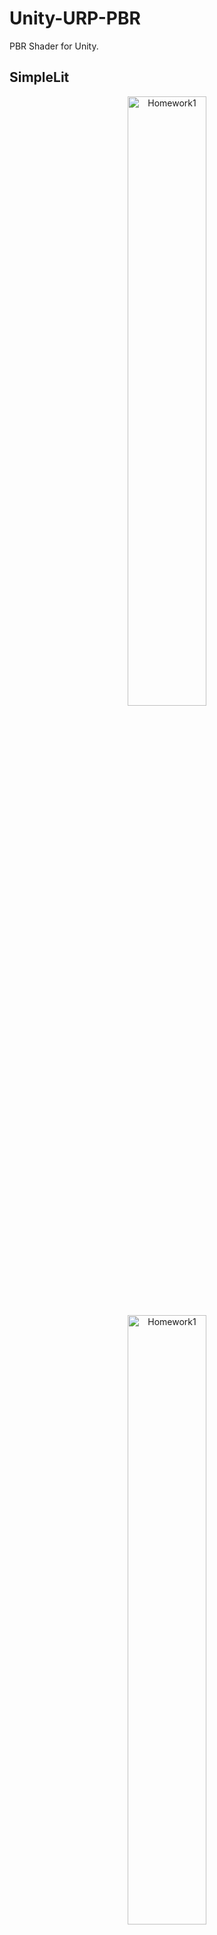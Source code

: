 # Unity-URP-PBR

 PBR Shader for Unity.
 
## SimpleLit

<div align=center><img src="https://user-images.githubusercontent.com/89976115/221221242-8f6f09b2-ebf8-41bf-9de4-b3d35de0acc2.png" width="50%" alt="Homework1"></div>
<div align=center><img src="https://user-images.githubusercontent.com/89976115/221221252-c3b46605-5a88-4a9e-aa4c-364377f758b0.png" width="50%" alt="Homework1"></div>



